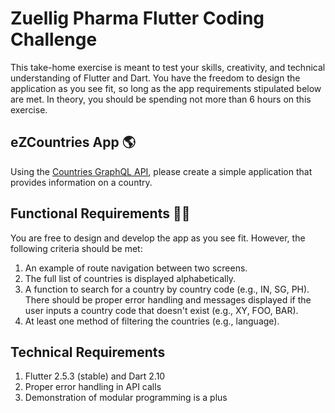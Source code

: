 # Zuellig Pharma Flutter Coding Challenge
This take-home exercise is meant to test your skills, creativity, and technical understanding of Flutter and Dart. You have the freedom to design the application as you see fit, so long as the app requirements stipulated below are met. In theory, you should be spending not more than 6 hours on this exercise.

## eZCountries App 🌎
Using the [Countries GraphQL API](https://studio.apollographql.com/public/countries/home?variant=current), please create a simple application that provides information on a country.

## Functional Requirements ✍🏼
You are free to design and develop the app as you see fit. However, the following criteria should be met:
1. An example of route navigation between two screens.
2. The full list of countries is displayed alphabetically.
3. A function to search for a country by country code (e.g., IN, SG, PH). There should be proper error handling and messages displayed if the user inputs a country code that doesn't exist (e.g., XY, FOO, BAR).
4. At least one method of filtering the countries (e.g., language).

## Technical Requirements
1. Flutter 2.5.3 (stable) and Dart 2.10
2. Proper error handling in API calls
3. Demonstration of modular programming is a plus
